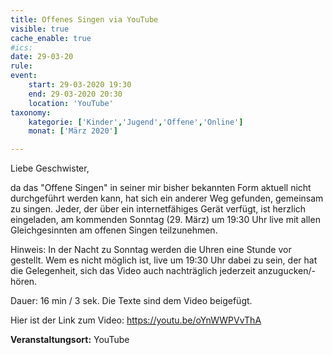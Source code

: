 ```yaml
---
title: Offenes Singen via YouTube
visible: true
cache_enable: true
#ics: 
date: 29-03-20
rule: 
event:
	start: 29-03-2020 19:30
	end: 29-03-2020 20:30
	location: 'YouTube'
taxonomy:
	kategorie: ['Kinder','Jugend','Offene','Online']
	monat: ['März 2020']

---
```

Liebe Geschwister,

da das "Offene Singen" in seiner mir bisher bekannten Form aktuell nicht durchgeführt werden kann, hat sich ein anderer Weg gefunden, gemeinsam zu singen. Jeder, der über ein internetfähiges Gerät verfügt, ist herzlich eingeladen, am kommenden Sonntag (29. März) um 19:30 Uhr live mit allen Gleichgesinnten am offenen Singen teilzunehmen.

Hinweis: In der Nacht zu Sonntag werden die Uhren eine Stunde vor gestellt. Wem es nicht möglich ist, live um 19:30 Uhr dabei zu sein, der hat die Gelegenheit, sich das Video auch nachträglich jederzeit anzugucken/-hören.

Dauer: 16 min / 3 sek. Die Texte sind dem Video beigefügt.

Hier ist der Link zum Video: https://youtu.be/oYnWWPVvThA



**Veranstaltungsort:** YouTube

